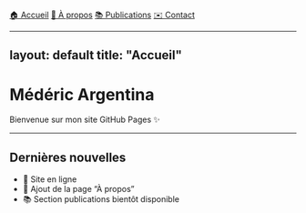 <nav>
  <a href="/webpage/index.html">🏠 Accueil</a>
  <a href="/about.html">👤 À propos</a>
  <a href="/publications.html">📚 Publications</a>
  <a href="/contact.html">✉️ Contact</a>
</nav>

---
layout: default
title: "Accueil"
---

# Médéric Argentina

Bienvenue sur mon site GitHub Pages ✨  

---

## Dernières nouvelles
- 🚀 Site en ligne
- 📄 Ajout de la page “À propos”
- 📚 Section publications bientôt disponible

